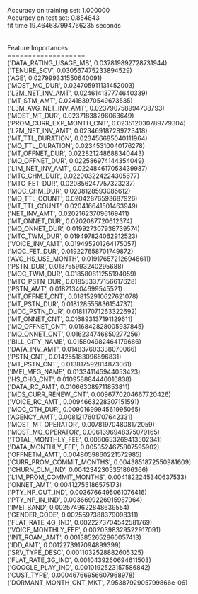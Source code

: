 Accuracy on training set: 1.000000<br>Accuracy on test set: 0.854843<br>fit time 19.464637994766235 seconds<br><br><br>Feature Importances<br>===================<br>('DATA_RATING_USAGE_MB', 0.037819892728731944)<br>('TENURE_SCV', 0.030567475233894529)<br>('AGE', 0.027999331550640091)<br>('MOST_MO_DUR', 0.024705911131452003)<br>('L3M_NET_INV_AMT', 0.024614137774640339)<br>('MT_STM_AMT', 0.024183970549673535)<br>('L3M_AVG_NET_INV_AMT', 0.023790758994738793)<br>('MOST_MT_DUR', 0.02371838296063649)<br>('PROM_CURR_EXP_MONTH_CNT', 0.023512030789779304)<br>('L2M_NET_INV_AMT', 0.023469187289723418)<br>('MT_TTL_DURATION', 0.023456685040111964)<br>('MO_TTL_DURATION', 0.02345310040176278)<br>('MT_OFFNET_DUR', 0.022821248688340443)<br>('MO_OFFNET_DUR', 0.022586974144354049)<br>('L1M_NET_INV_AMT', 0.022484617053439987)<br>('MTC_CHM_DUR', 0.022003224224305677)<br>('MTC_FET_DUR', 0.020856247757323237)<br>('MOC_CHM_DUR', 0.0208128593085612)<br>('MO_TTL_COUNT', 0.02042876593687926)<br>('MT_TTL_COUNT', 0.020416641501463949)<br>('NET_INV_AMT', 0.020216237096169411)<br>('MT_ONNET_DUR', 0.0202087720612374)<br>('MO_ONNET_DUR', 0.019927307938739574)<br>('MTC_TWM_DUR', 0.019497824062912523)<br>('VOICE_INV_AMT', 0.019495201264175057)<br>('MOC_FET_DUR', 0.019227658701749872)<br>('AVG_HS_USE_MONTH', 0.019176572126948611)<br>('PSTN_DUR', 0.018755993240295688)<br>('MOC_TWM_DUR', 0.018580811255194059)<br>('MTC_PSTN_DUR', 0.018553377156617628)<br>('PSTN_AMT', 0.018213404699545521)<br>('MT_OFFNET_CNT', 0.018152910627621078)<br>('MT_PSTN_DUR', 0.018128555836154737)<br>('MOC_PSTN_DUR', 0.018117071263322692)<br>('MT_ONNET_CNT', 0.016893137191129611)<br>('MO_OFFNET_CNT', 0.016842828005937845)<br>('MO_ONNET_CNT', 0.016234746850277256)<br>('BILL_CITY_NAME', 0.015804982464179686)<br>('DATA_INV_AMT', 0.014837603338070066)<br>('PSTN_CNT', 0.014255183096596831)<br>('MT_PSTN_CNT', 0.013817592814873061)<br>('IMEI_MFG_NAME', 0.013341145944053423)<br>('HS_CHG_CNT', 0.010958884446016838)<br>('DATA_RC_AMT', 0.010663089711853811)<br>('MDS_CURR_RENEW_CNT', 0.0096770204667720426)<br>('VOICE_RC_AMT', 0.0094663228307151591)<br>('MOC_OTH_DUR', 0.0090169994561995065)<br>('AGENCY_AMT', 0.0081217601707642331)<br>('MOST_MT_OPERATOR', 0.007819704808172059)<br>('MOST_MO_OPERATOR', 0.0061396948375079165)<br>('TOTAL_MONTHLY_FEE', 0.0060653269413502341)<br>('DATA_MONTHLY_FEE', 0.0053524675807595902)<br>('OFFNETM_AMT', 0.0048059860221572985)<br>('CURR_PROM_COMMIT_MONTHS', 0.0043851872550981609)<br>('CHURN_CLM_IND', 0.0042342305351866366)<br>('L1M_PROM_COMMIT_MONTHS', 0.0041822245340637533)<br>('ONNET_AMT', 0.00412755186575173)<br>('PTY_NP_OUT_IND', 0.0036766495061076416)<br>('PTY_NP_IN_IND', 0.0036699226915987964)<br>('IMEI_BAND', 0.0025749622848639554)<br>('GENDER_CODE', 0.0025597388379098311)<br>('FLAT_RATE_4G_IND', 0.0022273704542581769)<br>('VOICE_MONTHLY_FEE', 0.0020398329522917091)<br>('INT_ROAM_AMT', 0.0013852652860057413)<br>('IDD_AMT', 0.0012273917094899399)<br>('SRV_TYPE_DESC', 0.0011032528882605325)<br>('FLAT_RATE_3G_IND', 0.0010439260694611503)<br>('GOOGLE_PLAY_IND', 0.0010192523157586842)<br>('CUST_TYPE', 0.00046766956607968978)<br>('DORMANT_MONTH_CNT_MKT', 7.9538792905799866e-06)<br>